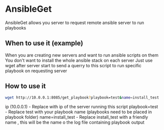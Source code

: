 # AnsibleGet
AnsibleGet allows you server to request remote ansible server to run playbooks

## When to use it (example)
When you are creating new servers and want to run ansible scripts on them
You don't want to install the whole ansible stack on each server 
Just use wget after server start to send a querry to this script to run specific playbook on requesting server 


## How to use it 
```BASH
wget http://10.0.0.1:8085/get_playbook?playbook=test&name=install_test
```
ip (10.0.0.1) - Replace with ip of the server running this script 
playbook=test - Replace test with your playbook name (playbooks need to be placed in playbook folder)
name=install_test - Replace install_test with a friendly name , this will be the name o the log file containing playbook output 


